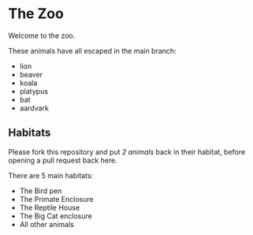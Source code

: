 # The Zoo

Welcome to the zoo.

These animals have all escaped in the main branch:

- lion
- beaver
- koala
- platypus
- bat
- aardvark

## Habitats

Please fork this repository and put *2 animals* back in their habitat, before opening a pull request back here.

There are 5 main habitats:
- The Bird pen
- The Primate Enclosure
- The Reptile House
- The Big Cat enclosure
- All other animals